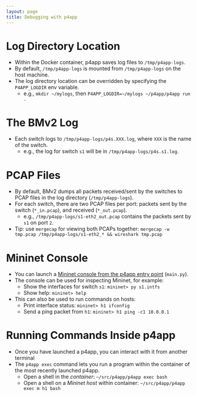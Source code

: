 ```yaml
---
layout: page
title: Debugging with p4app
---
```



# Log Directory Location

 - Within the Docker container, p4app saves log files to `/tmp/p4app-logs`.
 - By default, `/tmp/p4app-logs` is mounted from `/tmp/p4app-logs` on the host
   machine.
 - The log directory location can be overridden by specifying the
   `P4APP_LOGDIR` env variable.
    - e.g., `mkdir ~/mylogs`, then `P4APP_LOGDIR=~/mylogs ~/p4app/p4app run .`

# The BMv2 Log

 - Each switch logs to `/tmp/p4app-logs/p4s.XXX.log`, where `XXX` is the name
   of the switch.
    - e.g., the log for switch `s1` will be in `/tmp/p4app-logs/p4s.s1.log`.

# PCAP Files

 - By default, BMv2 dumps all packets received/sent by the switches to PCAP
   files in the log directory (`/tmp/p4app-logs`).
 - For each switch, there are two PCAP files per port: packets sent by the
   switch (`*_in.pcap`), and received (`*_out.pcap`).
    - e.g., `/tmp/p4app-logs/s1-eth2_out.pcap` contains the packets sent by `s1` on port `2`.
 - Tip: use `mergecap` for viewing both PCAPs together: `mergecap -w tmp.pcap /tmp/p4app-logs/s1-eth2_* && wireshark tmp.pcap`


# Mininet Console

 - You can launch a [Mininet console from the p4app entry point](https://github.com/2021-cs344/p4app/blob/rc-2.0.0/examples/wire.p4app/main.py#L13) (`main.py`).
 - The console can be used for inspecting Mininet, for example:
    - Show the interfaces for switch `s1`: `mininet> py s1.intfs`
    - Show help: `mininet> help`
 - This can also be used to run commands on hosts:
    - Print interface status: `mininet> h1 ifconfig`
    - Send a ping packet from `h1`: `mininet> h1 ping -c1 10.0.0.1`

# Running Commands Inside p4app

 - Once you have launched a p4app, you can interact with it from another terminal
 - The `p4app exec` command lets you run a program within the container of the most recently launched p4app.
    - Open a shell in the *container*: `~/src/p4app/p4app exec bash`
    - Open a shell on a *Mininet host* within container: `~/src/p4app/p4app exec m h1 bash`
